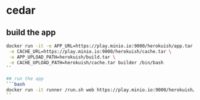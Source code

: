 # cedar

## build the app
```bash
docker run -it -e APP_URL=https://play.minio.io:9000/herokuish/app.tar \
 -e CACHE_URL=https://play.minio.io:9000/herokuish/cache.tar \
 -e APP_UPLOAD_PATH=herokuish/build.tar \
 -e CACHE_UPLOAD_PATH=herokuish/cache.tar builder /bin/bash
``

## run the app
```bash
docker run -it runner /run.sh web https://play.minio.io:9000/herokuish/build.tar
``